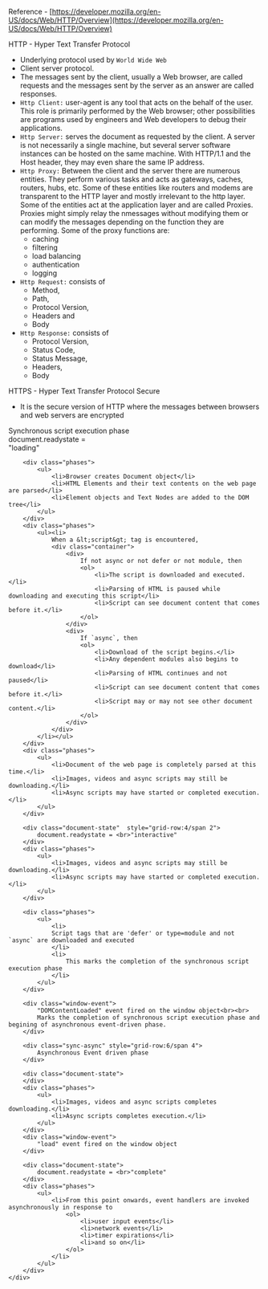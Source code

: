 Reference - [https://developer.mozilla.org/en-US/docs/Web/HTTP/Overview](https://developer.mozilla.org/en-US/docs/Web/HTTP/Overview)

HTTP - Hyper Text Transfer Protocol

- Underlying protocol used by `World Wide Web`
- Client server protocol.
- The messages sent by the client, usually a Web browser, are called requests and the messages sent by the server as an answer are called responses.
- `Http Client:` user-agent is any tool that acts on the behalf of the user. This role is primarily performed by the Web browser; other possibilities are programs used by engineers and Web developers to debug their applications.
- `Http Server:` serves the document as requested by the client. A server is not necessarily a single machine, but several server software instances can be hosted on the same machine. With HTTP/1.1 and the Host header, they may even share the same IP address.
- `Http Proxy:` Between the client and the server there are numerous entities. They perform various tasks and acts as gateways, caches, routers, hubs, etc. Some of these entities like routers and modems are transparent to the HTTP layer and mostly irrelevant to the http layer. Some of the entities act at the application layer and are called Proxies. Proxies might simply relay the nmessages without modifying them or can modify the messages depending on the function they are performing. Some of the proxy functions are:
  - caching
  - filtering
  - load balancing
  - authentication
  - logging
- `Http Request:` consists of 
  - Method, 
  - Path, 
  - Protocol Version, 
  - Headers and 
  - Body
- `Http Response:` consists of 
  - Protocol Version, 
  - Status Code, 
  - Status Message, 
  - Headers, 
  - Body



HTTPS - Hyper Text Transfer Protocol Secure

- It is the secure version of HTTP where the messages between browsers and web servers are encrypted 

<div class="container">
        <div class="sync-async" style="grid-row:1/span 5">
            Synchronous script execution phase
        </div>
        <div class="document-state" style="grid-row:1/span 3">
            document.readystate = <br>"loading"
        </div>

        <div class="phases">
            <ul>
                <li>Browser creates Document object</li>
                <li>HTML Elements and their text contents on the web page are parsed</li>
                <li>Element objects and Text Nodes are added to the DOM tree</li>
            </ul>
        </div>
        <div class="phases">
            <ul><li>
                When a &lt;script&gt; tag is encountered,
                <div class="container">
                    <div>
                        If not async or not defer or not module, then
                        <ol>
                            <li>The script is downloaded and executed.</li>
                            <li>Parsing of HTML is paused while downloading and executing this script</li>
                            <li>Script can see document content that comes before it.</li>
                        </ol>
                    </div>
                    <div>
                        If `async`, then
                        <ol>
                            <li>Download of the script begins.</li>
                            <li>Any dependent modules also begins to download</li>
                            <li>Parsing of HTML continues and not paused</li>
                            <li>Script can see document content that comes before it.</li>
                            <li>Script may or may not see other document content.</li>
                        </ol>
                    </div>
                </div>
            </li></ul>
        </div>
        <div class="phases">
            <ul>
                <li>Document of the web page is completely parsed at this time.</li>
                <li>Images, videos and async scripts may still be downloading.</li>
                <li>Async scripts may have started or completed execution.</li>
            </ul>
        </div>

        <div class="document-state"  style="grid-row:4/span 2">
            document.readystate = <br>"interactive"
        </div>
        <div class="phases">
            <ul>
                <li>Images, videos and async scripts may still be downloading.</li>
                <li>Async scripts may have started or completed execution.</li>
            </ul>
        </div>

        <div class="phases">
            <ul>
                <li>
                Script tags that are 'defer' or type=module and not `async` are downloaded and executed
                </li>
                <li>
                    This marks the completion of the synchronous script execution phase
                </li>
            </ul>
        </div>

        <div class="window-event">
            "DOMContentLoaded" event fired on the window object<br><br>
            Marks the completion of synchronous script execution phase and begining of asynchronous event-driven phase.
        </div>

        <div class="sync-async" style="grid-row:6/span 4">
            Asynchronous Event driven phase
        </div>

        <div class="document-state">
        </div>
        <div class="phases">
            <ul>
                <li>Images, videos and async scripts completes downloading.</li>
                <li>Async scripts completes execution.</li>
            </ul>
        </div>
        <div class="window-event">
            "load" event fired on the window object
        </div>

        <div class="document-state">
            document.readystate = <br>"complete"
        </div>
        <div class="phases">
            <ul>
                <li>From this point onwards, event handlers are invoked asynchronously in response to
                    <ol>
                        <li>user input events</li>
                        <li>network events</li>
                        <li>timer expirations</li>
                        <li>and so on</li>
                    </ol>
                </li>
            </ul>
        </div>
    </div>
